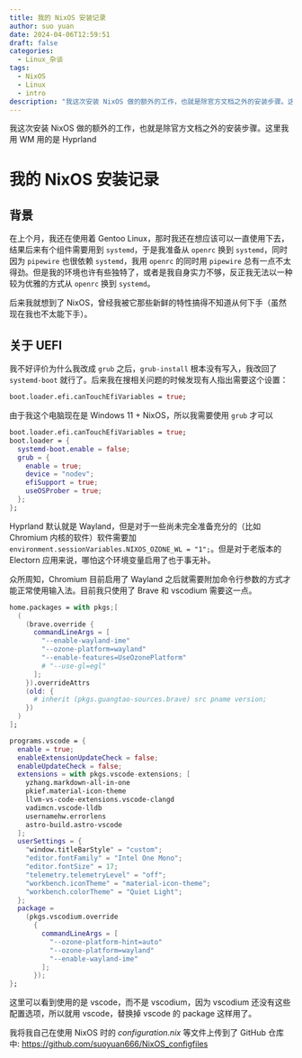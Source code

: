 ```yaml
---
title: 我的 NixOS 安装记录
author: suo yuan
date: 2024-04-06T12:59:51
draft: false
categories:
  - Linux_杂谈
tags:
  - NixOS
  - Linux
  - intro
description: "我这次安装 NixOS 做的额外的工作，也就是除官方文档之外的安装步骤。这里我用 WM 用的是 Hyprland"
---
```


<!--more-->
我这次安装 NixOS 做的额外的工作，也就是除官方文档之外的安装步骤。这里我用 WM 用的是 Hyprland
<!--more-->

# 我的 NixOS 安装记录

## 背景

在上个月，我还在使用着 Gentoo Linux，那时我还在想应该可以一直使用下去，结果后来有个组件需要用到 `systemd`，于是我准备从 `openrc` 换到 `systemd`，同时因为 `pipewire` 也很依赖 `systemd`，我用 `openrc` 的同时用 `pipewire` 总有一点不太得劲。但是我的环境也许有些独特了，或者是我自身实力不够，反正我无法以一种较为优雅的方式从 `openrc` 换到 `systemd`。

后来我就想到了 NixOS，曾经我被它那些新鲜的特性搞得不知道从何下手（虽然现在我也不太能下手）。

## 关于 UEFI

我不好评价为什么我改成 `grub` 之后，`grub-install` 根本没有写入，我改回了 `systemd-boot` 就行了。后来我在搜相关问题的时候发现有人指出需要这个设置：

```nix
boot.loader.efi.canTouchEfiVariables = true;
```

由于我这个电脑现在是 Windows 11 + NixOS，所以我需要使用 `grub` 才可以

```nix
boot.loader.efi.canTouchEfiVariables = true;
boot.loader = {
  systemd-boot.enable = false;
  grub = {
    enable = true;
    device = "nodev";
    efiSupport = true;
    useOSProber = true;
  };
};
```

Hyprland 默认就是 Wayland，但是对于一些尚未完全准备充分的（比如 Chromium 内核的软件）软件需要加 `environment.sessionVariables.NIXOS_OZONE_WL = "1";`。但是对于老版本的 Electorn 应用来说，哪怕这个环境变量启用了也于事无补。

众所周知，Chromium 目前启用了 Wayland 之后就需要附加命令行参数的方式才能正常使用输入法。目前我只使用了 Brave 和 vscodium 需要这一点。

```nix
home.packages = with pkgs;[
  (
    (brave.override {
      commandLineArgs = [
        "--enable-wayland-ime"
        "--ozone-platform=wayland"
        "--enable-features=UseOzonePlatform"
        # "--use-gl=egl"
      ];
    }).overrideAttrs
    (old: {
      # inherit (pkgs.guangtao-sources.brave) src pname version;
    })
  )
];

programs.vscode = {
  enable = true;
  enableExtensionUpdateCheck = false;
  enableUpdateCheck = false;
  extensions = with pkgs.vscode-extensions; [
    yzhang.markdown-all-in-one
    pkief.material-icon-theme
    llvm-vs-code-extensions.vscode-clangd
    vadimcn.vscode-lldb
    usernamehw.errorlens
    astro-build.astro-vscode
  ];
  userSettings = {
    "window.titleBarStyle" = "custom";
    "editor.fontFamily" = "Intel One Mono";
    "editor.fontSize" = 17;
    "telemetry.telemetryLevel" = "off";
    "workbench.iconTheme" = "material-icon-theme";
    "workbench.colorTheme" = "Quiet Light";
  };
  package =
    (pkgs.vscodium.override
      {
        commandLineArgs = [
          "--ozone-platform-hint=auto"
          "--ozone-platform=wayland"
          "--enable-wayland-ime"
        ];
      });
};
```

这里可以看到使用的是 vscode，而不是 vscodium，因为 vscodium 还没有这些配置选项，所以就用 vscode，替换掉 vscode 的 package 这样用了。

我将我自己在使用 NixOS 时的 _configuration.nix_ 等文件上传到了 GitHub 仓库中: https://github.com/suoyuan666/NixOS_configfiles
